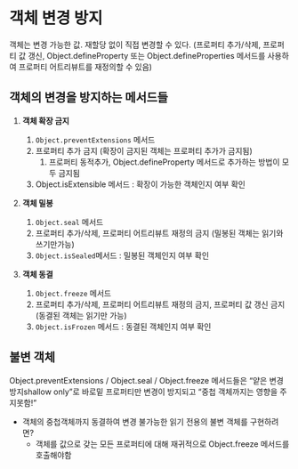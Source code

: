 # 객체 변경 방지
객체는 변경 가능한 값.
재할당 없이 직접 변경할 수 있다.
(프로퍼티 추가/삭제, 프로퍼티 값 갱신, Object.defineProperty 또는 Object.defineProperties 메서드를 사용하여 프로퍼티 어트리뷰트를 재정의할 수 있음)

## 객체의 변경을 방지하는 메서드들
1. **객체 확장 금지**
    1. `Object.preventExtensions` 메서드
    2. 프로퍼티 추가 금지 (확장이 금지된 객체는 프로퍼티 추가가 금지됨)
        1. 프로퍼티 동적추가, Object.defineProperty 메서드로 추가하는 방법이 모두 금지됨
    3. Object.isExtensible 메서드 : 확장이 가능한 객체인지 여부 확인

2. **객체 밀봉**
    1. `Object.seal` 메서드
    2. 프로퍼티 추가/삭제, 프로퍼티 어트리뷰트 재정의 금지 (밀봉된 객체는 읽기와 쓰기만가능)
    3. `Object.isSealed`메서드 : 밀봉된 객체인지 여부 확인

3. **객체 동결**
    1. `Object.freeze` 메서드
    2. 프로퍼티 추가/삭제, 프로퍼티 어트리뷰트 재정의 금지, 프로퍼티 값 갱신 금지 (동결된 객체는 읽기만 가능)
    3. `Object.isFrozen` 메서드 : 동결된 객체인지 여부 확인

## 불변 객체
Object.preventExtensions / Object.seal / Object.freeze 메서드들은 “얕은 변경 방지shallow only”로 바로밑 프로퍼티만 변경이 방지되고 “중첩 객체까지는 영향을 주지못함!”

- 객체의 중첩객체까지 동결하여 변경 불가능한 읽기 전용의 불변 객체를 구현하려면? 
  - 객체를 값으로 갖는 모든 프로퍼티에 대해 재귀적으로 Object.freeze 메서드를 호출해야함